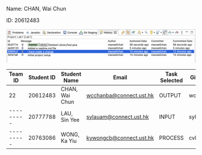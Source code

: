 Name: CHAN, Wai Chun 

ID: 20612483

![image](image.png)

| Team ID | Student ID | Student Name   | Email                   | Task Selected | GitHub ID | Bramch ID |
|---------|------------|----------------|-------------------------|---------------|-----------|-----------|
| 22      | 20612483   | CHAN, Wai Chun | wcchanba@connect.ust.hk | OUTPUT        | wcchanba  |           |
|---------| 20777788   | LAU, Sin Yee   | sylauam@connect.ust.hk  | INPUT         | sylauam   |           |
|---------| 20763086   | WONG, Ka Yiu   | kywongcb@connect.ust.hk | PROCESS       | cvbhuj117 |           |

